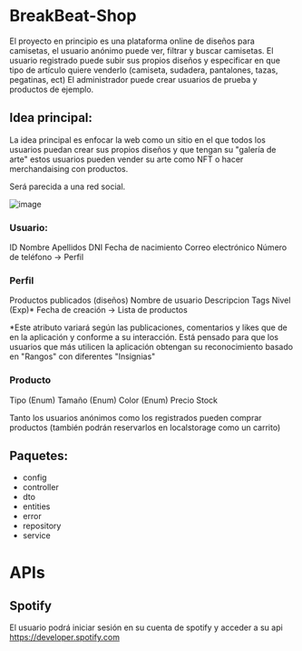 # BreakBeat-Shop

El proyecto en principio es una plataforma online de diseños para camisetas, el usuario anónimo puede ver, filtrar y buscar camisetas.
El usuario registrado puede subir sus propios diseños y especificar en que tipo de artículo quiere venderlo (camiseta, sudadera, pantalones, tazas, pegatinas, ect)
El administrador puede crear usuarios de prueba y productos de ejemplo.

## Idea principal:
La idea principal es enfocar la web como un sitio en el que todos los usuarios puedan crear sus propios diseños y que tengan su "galería de arte" estos usuarios pueden vender su arte como NFT o hacer merchandaising con productos. 

Será parecida a una red social.

![image](https://github.com/alvrichh/BreakBeat-Shop/assets/81918923/86132151-eb01-433c-8ec8-4fa6c9083018)

### Usuario:
ID
Nombre
Apellidos
DNI
Fecha de nacimiento
Correo electrónico
Número de teléfono
-> Perfil

### Perfil 
Productos publicados (diseños)
Nombre de usuario
Descripcion
Tags
Nivel (Exp)*
Fecha de creación
-> Lista de productos

*Este atributo variará según las publicaciones, comentarios y likes que de en la aplicación y conforme a su interacción. Está pensado para que los usuarios que más utilicen la aplicación obtengan su reconocimiento basado en  "Rangos" con diferentes "Insignias"
  
### Producto
Tipo (Enum)
Tamaño (Enum)
Color (Enum)
Precio
Stock

Tanto los usuarios anónimos como los registrados pueden comprar productos (también podrán reservarlos en localstorage como un carrito)
## Paquetes:

* config
* controller
* dto
* entities
* error
* repository
* service

# APIs

## Spotify

El usuario podrá iniciar sesión en su cuenta de spotify y acceder a su api
https://developer.spotify.com

